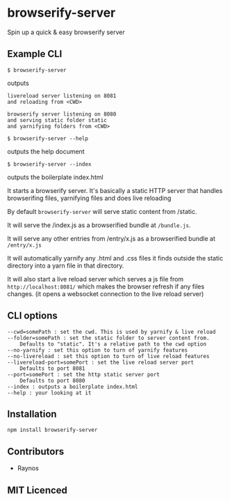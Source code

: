 # browserify-server

Spin up a quick & easy browserify server

## Example CLI

`$ browserify-server`

outputs

```
livereload server listening on 8081 
and reloading from <CWD>

browserify server listening on 8080 
and serving static folder static 
and yarnifying folders from <CWD>
```

`$ browserify-server --help`

outputs the help document

`$ browserify-server --index`

outputs the boilerplate index.html

It starts a browserify server. It's basically a static HTTP server that handles browserifing files, yarnifying files and does live reloading

By default `browserify-server` will serve static content from <CWD>/static.

It will serve the <CWD>/index.js as a browserified bundle at `/bundle.js`.

It will serve any other entries from <CWD>/entry/x.js as a browserified bundle at `/entry/x.js`

It will automatically yarnify any .html and .css files it finds outside the static directory into a yarn file in that directory.

It will also start a live reload server which serves a js file from `http://localhost:8081/` which makes the browser refresh if any files changes. (it opens a websocket connection to the live reload server)

## CLI options

```
--cwd=somePath : set the cwd. This is used by yarnify & live reload
--folder=somePath : set the static folder to server content from.
    Defaults to "static". It's a relative path to the cwd option
--no-yarnify : set this option to turn of yarnify features
--no-livereload : set this option to turn of live reload features
--livereload-port=somePort : set the live reload server port
    Defaults to port 8081
--port=somePort : set the http static server port
    Defaults to port 8080
--index : outputs a boilerplate index.html
--help : your looking at it
```


## Installation

`npm install browserify-server`

## Contributors

 - Raynos

## MIT Licenced

  [1]: https://secure.travis-ci.org/Raynos/browserify-server.png
  [2]: http://travis-ci.org/Raynos/browserify-server